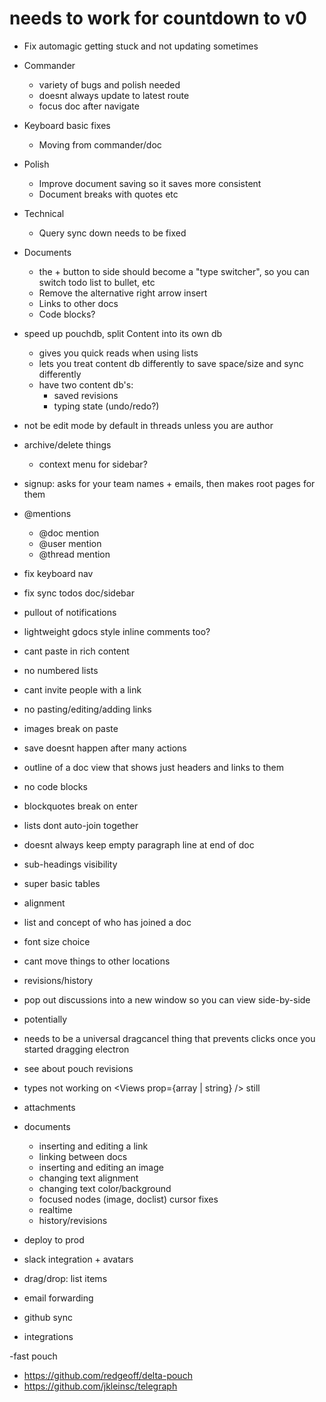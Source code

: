 # needs to work for countdown to v0
  - Fix automagic getting stuck and not updating sometimes
  - Commander
    - variety of bugs and polish needed
    - doesnt always update to latest route
    - focus doc after navigate
  - Keyboard basic fixes
    - Moving from commander/doc
  - Polish
    - Improve document saving so it saves more consistent
    - Document breaks with quotes etc
  - Technical
    - Query sync down needs to be fixed
  - Documents
    - the + button to side should become a "type switcher", so you can switch todo list to bullet, etc
    - Remove the alternative right arrow insert
    - Links to other docs
    - Code blocks?

- speed up pouchdb, split Content into its own db
  - gives you quick reads when using lists
  - lets you treat content db differently to save space/size and sync differently
  - have two content db's:
    - saved revisions
    - typing state (undo/redo?)
- not be edit mode by default in threads unless you are author
- archive/delete things
  - context menu for sidebar?
- signup: asks for your team names + emails, then makes root pages for them
- @mentions
  - @doc mention
  - @user mention
  - @thread mention
- fix keyboard nav
- fix sync todos doc/sidebar
- pullout of notifications
- lightweight gdocs style inline comments too?

- cant paste in rich content
- no numbered lists
- cant invite people with a link
- no pasting/editing/adding links
- images break on paste
- save doesnt happen after many actions
- outline of a doc view that shows just headers and links to them
- no code blocks
- blockquotes break on enter
- lists dont auto-join together
- doesnt always keep empty paragraph line at end of doc
- sub-headings visibility
- super basic tables
- alignment
- list and concept of who has joined a doc
- font size choice
- cant move things to other locations
- revisions/history
- pop out discussions into a new window so you can view side-by-side

- potentially
- needs to be a universal dragcancel thing that prevents clicks once you started dragging electron
- see about pouch revisions
- types not working on <Views prop={array | string} /> still

- attachments
- documents
  - inserting and editing a link
  - linking between docs
  - inserting and editing an image
  - changing text alignment
  - changing text color/background
  - focused nodes (image, doclist) cursor fixes
  - realtime
  - history/revisions
- deploy to prod
- slack integration + avatars
- drag/drop: list items
- email forwarding
- github sync
- integrations

-fast pouch
  - https://github.com/redgeoff/delta-pouch
  - https://github.com/jkleinsc/telegraph
